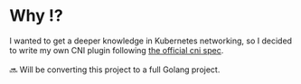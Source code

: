 # Why ⁉️
I wanted to get a deeper knowledge in Kubernetes networking, so I decided to write my own CNI plugin following [the official cni spec](https://github.com/containernetworking/cni/blob/main/SPEC.md).
<br>
<br>
🔜 Will be converting this project to a full Golang project.
